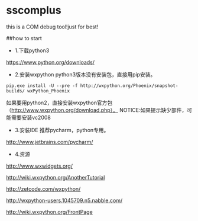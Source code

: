 # sscomplus
this is a COM debug tool!just for best!

##how to start
* 1.下载python3 

https://www.python.org/downloads/

* 2.安装wxpython
python3版本没有安装包，直接用pip安装。
```
pip.exe install -U --pre -f http://wxpython.org/Phoenix/snapshot-builds/ wxPython_Phoenix
```
如果要用python2，直接安装wxpython官方包（http://www.wxpython.org/download.php）。
NOTICE:如果提示缺少部件，可能需要安装vc2008

* 3.安装IDE
推荐pycharm，python专用。

http://www.jetbrains.com/pycharm/

* 4.资源

http://www.wxwidgets.org/

http://wiki.wxpython.org/AnotherTutorial

http://zetcode.com/wxpython/

http://wxpython-users.1045709.n5.nabble.com/

http://wiki.wxpython.org/FrontPage
